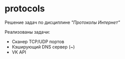 # protocols

Решение задач по дисциплине _"Протоколы Интернет"_

Реализованы задачи:
- Сканер TCP/UDP портов
- Кэширующий DNS сервер (~)
- VK API